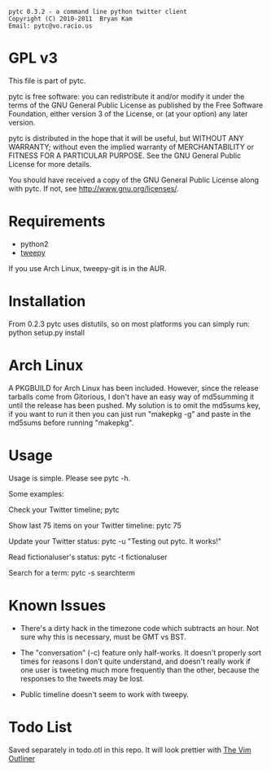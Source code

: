     pytc 0.3.2 - a command line python twitter client
    Copyright (C) 2010-2011  Bryan Kam
    Email: pytc@vo.racio.us

  GPL v3
==========

This file is part of pytc.

pytc is free software: you can redistribute it and/or modify
it under the terms of the GNU General Public License as published by
the Free Software Foundation, either version 3 of the License, or
(at your option) any later version.

pytc is distributed in the hope that it will be useful,
but WITHOUT ANY WARRANTY; without even the implied warranty of
MERCHANTABILITY or FITNESS FOR A PARTICULAR PURPOSE.  See the
GNU General Public License for more details.

You should have received a copy of the GNU General Public License
along with pytc.  If not, see <http://www.gnu.org/licenses/>.


  Requirements
================

 - python2
 - [tweepy](http://github.com/joshthecoder/tweepy)


If you use Arch Linux, tweepy-git is in the AUR.

  Installation
================

From 0.2.3 pytc uses distutils, so on most platforms you can simply run:
  python setup.py install

  Arch Linux
===============

A PKGBUILD for Arch Linux has been included.  However, since the release 
tarballs come from Gitorious, I don't have an easy way of md5summing it until 
the release has been pushed.  My solution is to omit the md5sums key, if you 
want to run it then you can just run "makepkg -g" and paste in the md5sums 
before running "makepkg".

  Usage
=========

Usage is simple. Please see pytc -h.

Some examples:

Check your Twitter timeline;
  pytc

Show last 75 items on your Twitter timeline:
  pytc 75

Update your Twitter status:
  pytc -u "Testing out pytc. It works!"

Read fictionaluser's status:
  pytc -t fictionaluser

Search for a term:
  pytc -s searchterm

  Known Issues
================

 - There's a dirty hack in the timezone code which subtracts an
   hour. Not sure why this is necessary, must be GMT vs BST.

 - The "conversation" (-c) feature only half-works. It doesn't
   properly sort times for reasons I don't quite understand, and
   doesn't really work if one user is tweeting much more frequently
   than the other, because the responses to the tweets may be lost.

 - Public timeline doesn't seem to work with tweepy.

  Todo List
=============

Saved separately in todo.otl in this repo. It will look prettier 
with [The Vim Outliner](http://bike-nomad.com/vim/vimoutliner.html)
